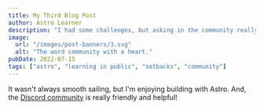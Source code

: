 ```yaml
---
title: My Third Blog Post
author: Astro Learner
description: "I had some challenges, but asking in the community really helped!"
image:
  url: "/images/post-banners/3.svg"
  alt: "The word community with a heart."
pubDate: 2022-07-15
tags: ["astro", "learning in public", "setbacks", "community"]
---
```


It wasn't always smooth sailing, but I'm enjoying building with Astro. And, the [Discord community](https://astro.build/chat) is really friendly and helpful!